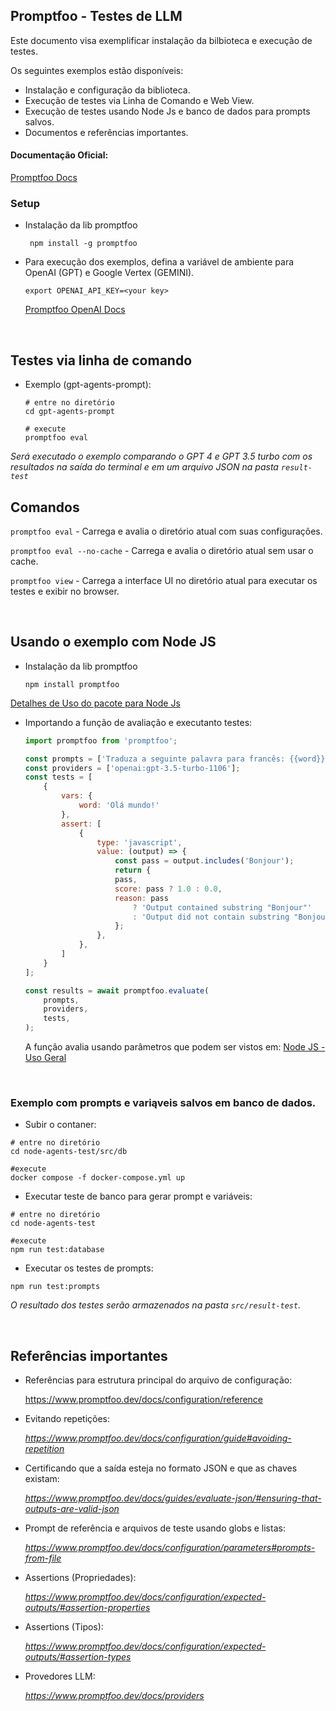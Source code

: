 ## Promptfoo - Testes de LLM
  
 Este documento visa exemplificar instalação da bilbioteca e execução de testes.
 
 Os seguintes exemplos estão disponíveis:
 
 - Instalação e configuração da biblioteca.
 - Execução de testes via Linha de Comando e Web View.
 - Execução de testes usando Node Js e banco de dados para prompts salvos.
 - Documentos e referências importantes.

#### Documentação Oficial: 
 [Promptfoo Docs](https://www.promptfoo.dev/docs/intro)
 
### Setup

- Instalação da lib promptfoo

	```shell
	 npm install -g promptfoo
	```


- Para execução dos exemplos, defina a variável de ambiente para OpenAI (GPT) e Google Vertex (GEMINI).

	```shell
	export OPENAI_API_KEY=<your key>
	```
	[Promptfoo OpenAI Docs](https://www.promptfoo.dev/docs/providers/openai)

	<br />

## Testes via linha de comando 
- Exemplo (gpt-agents-prompt):
	```shell
	# entre no diretório
	cd gpt-agents-prompt

	# execute
	promptfoo eval
	```
*Será executado o exemplo comparando o GPT 4 e GPT 3.5 turbo com os resultados na saída do terminal e em um arquivo JSON na pasta `result-test`*


## Comandos

`promptfoo eval` - Carrega e avalia o diretório atual com suas configurações.

`promptfoo eval --no-cache` - Carrega e avalia o diretório atual sem usar o cache.

`promptfoo view` - Carrega a interface UI no diretório atual para executar os testes e exibir no browser.

<br />

## Usando o exemplo com Node JS
- Instalação da lib promptfoo

	```shell
	npm install promptfoo
	```
[Detalhes de Uso do pacote para Node Js](https://www.promptfoo.dev/docs/usage/node-package/#usage)

- Importando a função de avaliação e executanto testes:
	```javascript
	import promptfoo from 'promptfoo';

	const prompts = ['Traduza a seguinte palavra para francês: {{word}}'];
	const providers = ['openai:gpt-3.5-turbo-1106'];
	const tests = [
		{
			vars: {
				word: 'Olá mundo!'
			},
			assert: [
				{
					type: 'javascript',
					value: (output) => {
						const pass = output.includes('Bonjour');
						return {
						pass,
						score: pass ? 1.0 : 0.0,
						reason: pass
							? 'Output contained substring "Bonjour"'
							: 'Output did not contain substring "Bonjour"',
						};
					},
				},
			]
		}
	];

	const results = await promptfoo.evaluate(
		prompts,
		providers,
		tests,
	);
	```

	A função avalia usando parâmetros que podem ser vistos em:
	[Node JS - Uso Geral](https://www.promptfoo.dev/docs/usage/node-package/#usage)

<br />

### Exemplo com prompts e variąveis salvos em banco de dados.

- Subir o contaner:
```shell
# entre no diretório
cd node-agents-test/src/db

#execute
docker compose -f docker-compose.yml up
```

- Executar teste de banco para gerar prompt e variáveis:
```shell
# entre no diretório
cd node-agents-test

#execute
npm run test:database
```

- Executar os testes de prompts:
```shell
npm run test:prompts
```
*O resultado dos testes serão armazenados na pasta `src/result-test`.*

<br />

## Referências importantes

- Referências para estrutura principal do arquivo de configuração:

	https://www.promptfoo.dev/docs/configuration/reference

- Evitando repetições:

	*https://www.promptfoo.dev/docs/configuration/guide#avoiding-repetition*

- Certificando que a saída esteja no formato JSON e que as chaves existam:

	*https://www.promptfoo.dev/docs/guides/evaluate-json/#ensuring-that-outputs-are-valid-json*

- Prompt de referência e arquivos de teste usando globs e listas:

	*https://www.promptfoo.dev/docs/configuration/parameters#prompts-from-file*

- Assertions (Propriedades):

	*https://www.promptfoo.dev/docs/configuration/expected-outputs/#assertion-properties*

- Assertions (Tipos):

	*https://www.promptfoo.dev/docs/configuration/expected-outputs/#assertion-types*

- Provedores LLM:

	*https://www.promptfoo.dev/docs/providers*

